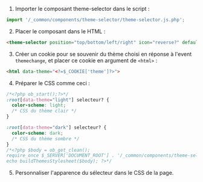 1. Importer le composant theme-selector dans le script :
```javascript
import '/_common/components/theme-selector/theme-selector.js.php';
```

2. Placer le composant dans le HTML :
```html
<theme-selector position="top/bottom/left/right" icon="reverse?" default="dark?"></theme-selector>
```

3. Créer un cookie pour se souvenir du thème choisi en réponse à l'event `themechange`, et placer ce cookie en argument de `<html>` :
```html
<html data-theme="<?=$_COOKIE['theme']?>">
```

4. Préparer le CSS comme ceci :
```css
/*<?php ob_start();?>*/
:root[data-theme="light"] selecteur? {
  color-scheme: light;
  /* CSS du thème clair */
}

:root[data-theme="dark"] selecteur? {
  color-scheme: dark;
  /* CSS du thème sombre */
}
/*<?php $body = ob_get_clean();
require_once $_SERVER['DOCUMENT_ROOT'] . '/_common/components/theme-selector/build-css.php';
echo buildThemesStylesheet($body); ?>*/
```

5. Personnaliser l'apparence du sélecteur dans le CSS de la page.
